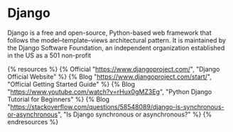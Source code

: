 # Django

Django is a free and open-source, Python-based web framework that follows the model–template–views architectural pattern. It is maintained by the Django Software Foundation, an independent organization established in the US as a 501 non-profit

{% resources %}
  {% Official "https://www.djangoproject.com/", "Django Official Website" %}
  {% Blog "https://www.djangoproject.com/start/", "Official Getting Started Guide" %}
  {% Blog "https://www.youtube.com/watch?v=rHux0gMZ3Eg", "Python Django Tutorial for Beginners" %}
  {% Blog "https://stackoverflow.com/questions/58548089/django-is-synchronous-or-asynchronous", "Is Django synchronous or asynchronous?" %}
{% endresources %}
